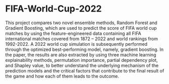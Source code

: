 # FIFA-World-Cup-2022
This project compares two novel ensemble methods, Random Forest and Gradient Boosting, which are used to predict the score of FIFA world cup matches by using the feature-engineered data containing all FIFA international matches covered from 1872 – 2022 and world rankings from 1992-2022. A 2022 world cup simulation is subsequently performed through the optimized best-performing model, namely, gradient boosting. In the paper, the results are also extracted by using three machine learning explainability methods, permutation importance, partial dependency plot, and Shapley value, to better understand the underlying mechanism of the prediction models and the critical factors that contribute to the final result of the game and how each of them leads to the outcome.
